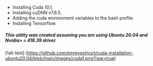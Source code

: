 * Installing Cuda 10.1.
* Installing cuDNN v7.6.5.
* Adding the cuda environment variables to the bash profile.
* Installing Tensorflow.

##### This utility was created assuming you are using Ubuntu 20.04 and Nvidia> = 418.39 driver.




[!alt-text]
(https://github.com/emreyesilyurt/cuda-installation-ubuntu20.04/blob/main/images/cuda1.png?raw=true)
